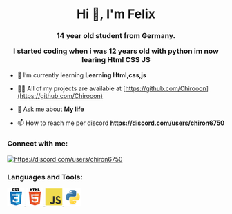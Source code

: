 <h1 align="center">Hi 👋, I'm Felix</h1> 

<h3 align="center">14 year old student from Germany.
  
I started coding when i was 12 years old with python im now learing Html CSS JS</h3>

- 🌱 I’m currently learning **Learning Html,css,js**

- 👨‍💻 All of my projects are available at [https://github.com/Chirooon](https://github.com/Chirooon)

- 💬 Ask me about **My life**

- 📫 How to reach me per discord **https://discord.com/users/chiron6750**

<h3 align="left">Connect with me:</h3>
<p align="left">
<a href="https://discord.gg/https://discord.com/users/chiron6750" target="blank"><img align="center" src="https://raw.githubusercontent.com/rahuldkjain/github-profile-readme-generator/master/src/images/icons/Social/discord.svg" alt="https://discord.com/users/chiron6750" height="30" width="40" /></a>
</p>

<h3 align="left">Languages and Tools:</h3>
<p align="left"> <a href="https://www.w3schools.com/css/" target="_blank" rel="noreferrer"> <img src="https://raw.githubusercontent.com/devicons/devicon/master/icons/css3/css3-original-wordmark.svg" alt="css3" width="40" height="40"/> </a> <a href="https://www.w3.org/html/" target="_blank" rel="noreferrer"> <img src="https://raw.githubusercontent.com/devicons/devicon/master/icons/html5/html5-original-wordmark.svg" alt="html5" width="40" height="40"/> </a> <a href="https://developer.mozilla.org/en-US/docs/Web/JavaScript" target="_blank" rel="noreferrer"> <img src="https://raw.githubusercontent.com/devicons/devicon/master/icons/javascript/javascript-original.svg" alt="javascript" width="40" height="40"/> </a> <a href="https://www.python.org" target="_blank" rel="noreferrer"> <img src="https://raw.githubusercontent.com/devicons/devicon/master/icons/python/python-original.svg" alt="python" width="40" height="40"/> </a> </p>
